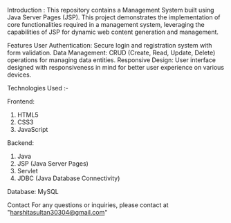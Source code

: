 Introduction : This repository contains a Management System built using Java Server Pages (JSP). This project demonstrates the implementation of core functionalities required in a management system, leveraging the capabilities of JSP for dynamic web content generation and management.

Features
User Authentication: Secure login and registration system with form validation.
Data Management: CRUD (Create, Read, Update, Delete) operations for managing data entities.
Responsive Design: User interface designed with responsiveness in mind for better user experience on various devices.

Technologies Used :-

Frontend:
1. HTML5
2. CSS3
3. JavaScript
   
Backend:
1. Java
2. JSP (Java Server Pages)
3. Servlet
4. JDBC (Java Database Connectivity)
   
Database:
 MySQL 

Contact
For any questions or inquiries, please contact at "harshitasultan30304@gmail.com"

